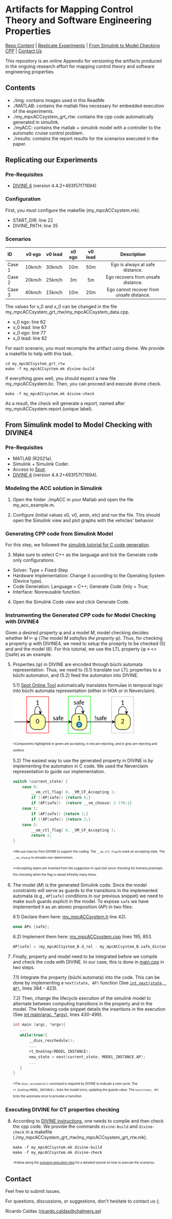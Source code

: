 # Artifacts for Mapping Control Theory and Software Engineering Properties

[Repo Content](#contents) | [Replicate Experiments](#repl-exp) | [From Simulink to Model Checking CPP](#sim-cpp) | [Contact Us](#contact)

This repository is an online Appendix for versioning the artifacts produced in the ongoing research effort for mapping control theory and software engineering properties.

<h2 id="contents">Contents</h2>

- ./img: contains images used in this ReadMe
- ./MATLAB: contains the matlab files necessary for embedded execution of the experiments.
- ./my_mpcACCsystem_grt_rtw: contains the cpp code automatically generated in simulink.
- ./myACC: contains the matlab + simulink model with a controller to the automatic cruise control problem.
- ./results: contains the report results for the scenarios executed in the paper.

<h2 id="repl-exp">Replicating our Experiments</h2>

### Pre-Requisites

- [DIVINE 4](https://divine.fi.muni.cz/) (version 4.4.2+493f57f71694)

### Configuration

First, you must configure the makefile (my_mpcACCsystem.mk).

- START_DIR: line 22
- DIVINE_PATH: line 35

<h3 id="scenarios">Scenarios</h3>

| ID             | v0 ego     | v0 lead    | x0 ego     | v0 lead    | Description|
| :------------- | :--------: | :--------: | :--------: | :--------: | :--------: |
| Case 1         | 10km/h     | 30km/h     | 10m        | 50m        | Ego is always at safe distance.|
| Case 2         | 20km/h     | 25km/h     | 3m         | 5m         | Ego recovers from unsafe distance.|
| Case 3         | 40km/h     | 15km/h     | 10m        | 20m        | Ego cannot recover from unsafe distance.|

The values for v_0 and x_0 can be changed in the file my_mpcACCsystem_grt_rtw/my_mpcACCsystem_data.cpp.

- v_0 ego: line 62
- v_0 lead: line 67
- x_0 ego: line 77
- x_0 lead: line 82

For each scenario, you must recompile the artifact using divine. We provide a makefile to help with this task.

```
cd my_mpcACCsystem_grt_rtw
make -f my_mpcACCsystem.mk divine-build 
```

If everything goes well, you should expect a new file my_mpcACCsystem.bc. Then, you can proceed and execute divine check.

```
make -f my_mpcACCsystem.mk divine-check
```

As a result, the check will generate a report, named after my_mpcACCsystem.report.(unique label).

<h2 id="sim-cpp">From Simulink model to Model Checking with DIVINE4</h2>

### Pre-Requisites

- MATLAB (R2021a).
- Simulink + Simulink Coder.
- Access to [Spot](https://spot.lrde.epita.fr/app/).
- [DIVINE 4](https://divine.fi.muni.cz/) (version 4.4.2+493f57f71694).

### Modeling the ACC solution in Simulink

1) Open the folder ./myACC in your Matlab and open the file my_acc_example.m.
   
2) Configure (initial values x0, v0, amin, etc) and run the file. This should open the Simulink view and plot graphs with the vehicles' behavior.
   
### Generating CPP code from Simulink Model

For this step, we followed the [simulink tutorial for C code generation](https://se.mathworks.com/help/dsp/c-code-generation.html).

3) Make sure to select C++ as the language and tick the Generate code only configurations.

- Solver: Type = Fixed-Step
- Hardware Implementation: Change it according to the Operating System (Device type).
- Code Generation: Language = C++; Generate Code Only = True;
- Interface: Nonreusable function.

4) Open the Simulink Code view and click Generate Code.

### Instrumenting the Generated CPP code for Model Checking with DIVINE4

Given a desired property &phi; and a model _M_, model checking decides whether _M_ ⊨ &phi; (_The model M satisfies the property &phi;_). Thus, for checking a property &phi; with DIVINE4, we need to setup the proeprty to be checked (5) and and the model (6). For this tutorial, we use the LTL property (&phi; ≡ <>[]safe) as an example.

5) Properties (&phi;) in DIVINE are encoded through büchi automata representation. Thus, we need to (5.1) translate our LTL properties to a büchi automaton, and (5.2) feed the automaton into DIVINE. 

    5.1) [Spot Online Tool](https://spot.lrde.epita.fr/app/) automatically translates formulae in temporal logic into büchi automata representation (either in HOA or in Neverclaim).  
    ![<>[]safe image](/img/safe_automaton.png "Generated automaton for <>[]safe")
    
    <sup><sub>*Components highlighted in green are accepting, in red are rejecting, and in grey are rejecting and useless</sub></sup>

    5.2) The easiest way to use the generated property in DIVINE is by implementing the automaton in C code. We used the Neverclaim representation to guide our implementation.
    ```cpp
    switch (current_state) {
        case 0:
            __vm_ctl_flag( 0, _VM_CF_Accepting );
            if (!AP[safe]) {return 0;}
            if (AP[safe])  {return __vm_choose( 2 )?0:1}
        case 1:
            if (AP[safe]) {return 1;}
            if (!AP[safe]) {return 2;}
        case 2:
            __vm_ctl_flag( 0, _VM_CF_Accepting );
            return 2;   
    }
    ```
    
    <sup><sub>*We use macros from DIVINE to support the coding. The ```__vm_ctl_flag``` to mark an accepting state. The ```__vm_choose``` to emulate non-determinism</sub></sup>
    
    <sup><sub>**Accepting states are inverted from the suggestion in spot tool since checking for liveness preempts the checking when the flag is raised infinetly many times.</sub></sup>

6) The model (_M_) is the generated Simulink code. Since the model constraints will serve as guards to the transitions in the implemented automata (e.g., ```AP[safe]``` conditions in our previous snippet) we need to make such guards explicit in the model. To expose ```safe``` we have implemented it as an atomic proposition (AP) in two files:
   
    6.1) Declare them here: [my_mpcACCsystem.h](/my_mpcACCsystem_grt_rtw/my_mpcACCsystem.h) line 42).

    ```cpp
    enum APs {safe};
    ```

    6.2) Implement them here: [my_mpcACCsystem.cpp](/my_mpcACCsystem_grt_rtw/my_mpcACCsystem.cpp) lines 195, 853.

    ```cpp
    AP[safe] = (my_mpcACCsystem_B.d_rel - my_mpcACCsystem_B.safe_distance) < 0.05;
    ```

7) Finally, property and model need to be integrated before we compile and check the code with DIVINE. In our case, this is done in [main.cpp](/my_mpcACCsystem_grt_rtw/main.cpp) in two steps.

    7.1) Integrate the property (büchi automata) into the code. This can be done by implementing a ```next(state, AP)``` function
    (See [```int next(state, AP)```](/my_mpcACCsystem_grt_rtw/main.cpp), lines 384 - 423). 

    7.2) Then, change the lifecycle execution of the simulink model to alternate between computing transitions in the property and in the model. The following code snippet details the insertions in the execution (See [int main(argc, *argv)](/my_mpcACCsystem_grt_rtw/main.cpp), lines 430-499). 

    ```cpp
    int main (argc, *argv){
       ...
       while(true){
           __dios_reschedule();
           ...
           rt_OneStep(MODEL_INSTANCE);
           new_state = next(current_state, MODEL_INSTANCE.AP);
           ...
       }
    }
    ``` 

    <sup><sub>*The ```dios_reschedule()``` command is required by DIVINE to indicate a new cycle. The ```rt_OneStep(MODEL_INSTANCE);``` ticks the model once, updating the guards value. The ```next(state, AP)``` ticks the automata once to provoke a transition.</sub></sup>


### Executing DIVINE for CT properties checking

8) According to [DIVINE instructions](https://divine.fi.muni.cz/manual.html#model-checking-c-and-c-code-via-llvm-bitcode), one needs to compile and then check the cpp code. We provide the commands ```divine-build``` and ```divine-check``` in a makefile (./my_mpcACCsystem_grt_rtw/my_mpcACCsystem_grt_rtw.mk).
   
    ```
    make -f my_mpcACCsystem.mk divine-build
    make -f my_mpcACCsystem.mk divine-check
    ```

    <sup><sub>*Follow along the [scenario execution step](#scenarios) for a detailed tutorial on how to execute the scenarios.</sub></sup>

<h2 id="contact">Contact</h2>

Feel free to submit issues.

For questions, discussions, or suggestions, don't hesitate to contact us (;

Ricardo Caldas (ricardo.caldas@chalmers.se)